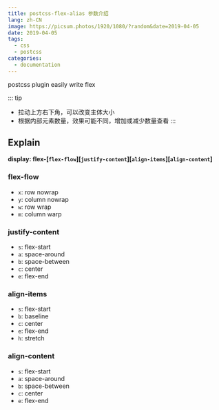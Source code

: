 ```yaml
---
title: postcss-flex-alias 参数介绍
lang: zh-CN
image: https://picsum.photos/1920/1080/?random&date=2019-04-05
date: 2019-04-05
tags:
  - css
  - postcss
categories:
  - documentation
---
```


postcss plugin easily write flex

<!-- more -->

<Flex/>

::: tip
- 拉动上方右下角，可以改变主体大小
- 根据内部元素数量，效果可能不同，增加或减少数量查看
:::

## Explain

**display: flex-[`flex-flow`][`justify-content`][`align-items`][`align-content`]**


### flex-flow

- `x`: row nowrap
- `y`: column nowrap
- `w`: row wrap
- `m`: column warp

### justify-content

- `s`: flex-start
- `a`: space-around
- `b`: space-between
- `c`: center
- `e`: flex-end

### align-items

- `s`: flex-start
- `b`: baseline
- `c`: center
- `e`: flex-end
- `h`: stretch

### align-content

- `s`: flex-start
- `a`: space-around
- `b`: space-between
- `c`: center
- `e`: flex-end
